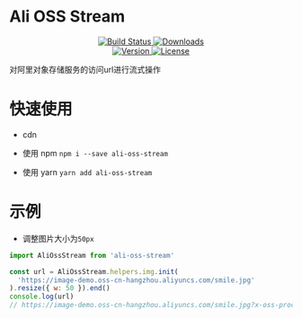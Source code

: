 # Ali OSS Stream

<p align="center">
  <a href="https://github.com/NWYLZW/ali-oss-stream/actions/workflows/npm-publish.yml">
    <img src="https://github.com/NWYLZW/ali-oss-stream/workflows/publish%20to%20npm/badge.svg?sanitize=true" alt="Build Status">
  </a>
  <a href="https://npmcharts.com/compare/ali-oss-stream?minimal=true">
    <img src="https://img.shields.io/npm/dm/ali-oss-stream.svg?sanitize=true" alt="Downloads">
  </a>
  <br>
  <a href="https://www.npmjs.com/package/ali-oss-stream">
    <img src="https://img.shields.io/npm/v/ali-oss-stream.svg?sanitize=true" alt="Version">
  </a>
  <a href="https://www.npmjs.com/package/ali-oss-stream">
    <img src="https://img.shields.io/npm/l/ali-oss-stream.svg?sanitize=true" alt="License">
  </a>
</p>

对阿里对象存储服务的访问url进行流式操作

# 快速使用

* cdn

* 使用 npm `npm i --save ali-oss-stream`
* 使用 yarn `yarn add ali-oss-stream`

# 示例

* 调整图片大小为`50px`

```javascript
import AliOssStream from 'ali-oss-stream'

const url = AliOssStream.helpers.img.init(
  'https://image-demo.oss-cn-hangzhou.aliyuncs.com/smile.jpg'
).resize({ w: 50 }).end()
console.log(url)
// https://image-demo.oss-cn-hangzhou.aliyuncs.com/smile.jpg?x-oss-process=image/resize,w_50
```
